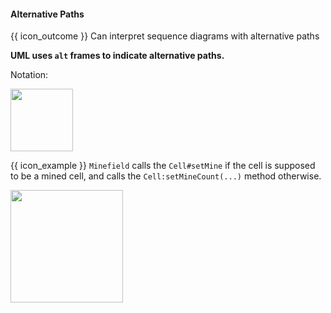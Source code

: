 <div id="title">

#### Alternative Paths

</div>

<span id="prereqs"></span>

<span id="outcomes">{{ icon_outcome }} Can interpret sequence diagrams with alternative paths</span>

<div id="body">

**UML uses `alt` frames to indicate alternative paths.**

Notation:

<img src="{{baseUrl}}/uml/sequenceDiagrams/alternativePaths/images/notation.png" height="100" />
<p/>

<tip-box>

{{ icon_example }} `Minefield` calls the `Cell#setMine` if the cell is supposed to be a mined cell, and calls the `Cell:setMineCount(...)` method otherwise.

<img src="{{baseUrl}}/uml/sequenceDiagrams/alternativePaths/images/minefieldCell.png" height="180" />
<p/>

</tip-box>

</div>

<div id="extras">
</div>